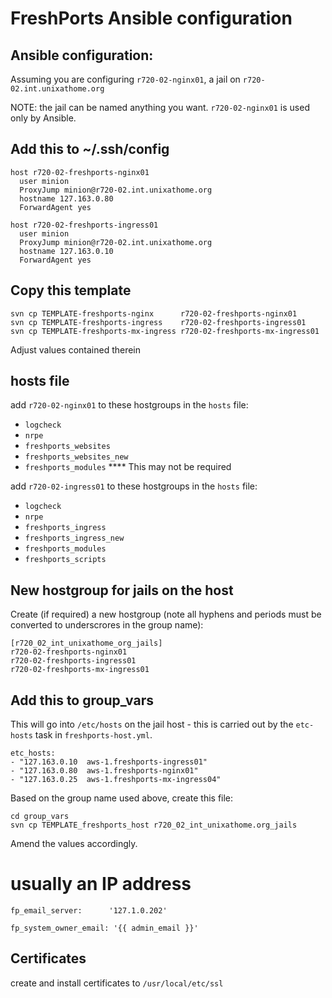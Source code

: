 # FreshPorts Ansible configuration

## Ansible configuration:

Assuming you are configuring `r720-02-nginx01`, a jail on
`r720-02.int.unixathome.org`

NOTE: the jail can be named anything you want. `r720-02-nginx01` is used only by 
      Ansible.

## Add this to ~/.ssh/config

    host r720-02-freshports-nginx01
      user minion
      ProxyJump minion@r720-02.int.unixathome.org
      hostname 127.163.0.80
      ForwardAgent yes

    host r720-02-freshports-ingress01
      user minion
      ProxyJump minion@r720-02.int.unixathome.org
      hostname 127.163.0.10
      ForwardAgent yes


## Copy this template

    svn cp TEMPLATE-freshports-nginx      r720-02-freshports-nginx01
    svn cp TEMPLATE-freshports-ingress    r720-02-freshports-ingress01
    svn cp TEMPLATE-freshports-mx-ingress r720-02-freshports-mx-ingress01

Adjust values contained therein


## hosts file

add `r720-02-nginx01` to these hostgroups in the `hosts` file:

* `logcheck`
* `nrpe`
* `freshports_websites`
* `freshports_websites_new`
* `freshports_modules`  **** This may not be required

add `r720-02-ingress01` to these hostgroups in the `hosts` file:

* `logcheck`
* `nrpe`
* `freshports_ingress`
* `freshports_ingress_new`
* `freshports_modules`
* `freshports_scripts`


## New hostgroup for jails on the host

Create (if required) a new hostgroup (note all hyphens and periods must be converted to underscrores
in the group name):


    [r720_02_int_unixathome_org_jails]
    r720-02-freshports-nginx01
    r720-02-freshports-ingress01
    r720-02-freshports-mx-ingress01

## Add this to group_vars

This will go into `/etc/hosts` on the jail host - this is carried out by the
`etc-hosts` task in `freshports-host.yml`.

    etc_hosts:
    - "127.163.0.10  aws-1.freshports-ingress01"
    - "127.163.0.80  aws-1.freshports-nginx01"
    - "127.163.0.25  aws-1.freshports-mx-ingress04"


Based on the group name used above, create this file:

    cd group_vars
    svn cp TEMPLATE_freshports_host r720_02_int_unixathome.org_jails

Amend the values accordingly.


# usually an IP address

    fp_email_server:      '127.1.0.202'

    fp_system_owner_email: '{{ admin_email }}'




## Certificates

create and install certificates to `/usr/local/etc/ssl`




